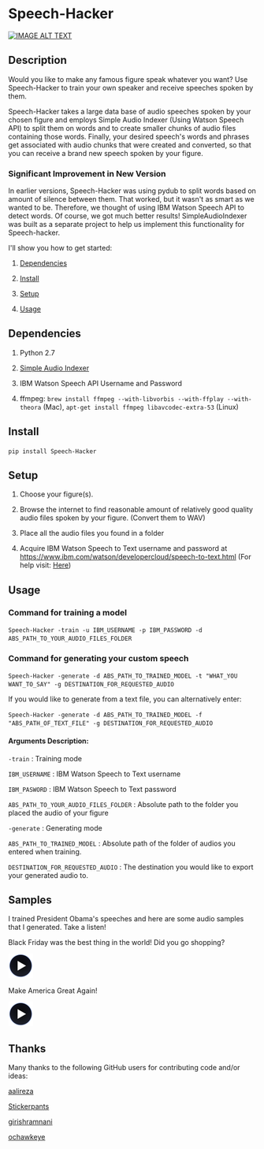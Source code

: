 # Speech-Hacker


[![IMAGE ALT TEXT](images/screen.png)](https://www.youtube.com/watch?v=pV8FQpc1NlQ "Youtube_Video" )


## Description

Would you like to make any famous figure speak whatever you want? Use Speech-Hacker to train your own speaker and receive speeches spoken by them.

Speech-Hacker takes a large data base of audio speeches spoken by your chosen figure and employs Simple Audio Indexer (Using Watson Speech API) to split them on words and to create smaller chunks of audio files containing those words. Finally, your desired speech's words and phrases get associated with audio chunks that were created and converted, so that you can receive a brand new speech spoken by your figure.


### Significant Improvement in New Version

In earlier versions, Speech-Hacker was using pydub to split words based on amount of silence between them. That worked, but it wasn't as smart as we wanted to be. Therefore, we thought of using IBM Watson Speech API to detect words. Of course, we got much better results! SimpleAudioIndexer was built as a separate project to help us implement this functionality for Speech-hacker. 



I'll show you how to get started:

   1. [Dependencies](https://github.com/ParhamP/Speech-Hacker#dependencies "Dependencies")

   2. [Install](https://github.com/ParhamP/Speech-Hacker#install "Install")

   3. [Setup](https://github.com/ParhamP/Speech-Hacker#setup "Setup")

   4. [Usage](https://github.com/ParhamP/Speech-Hacker#usage "Usage")


## Dependencies

1. Python 2.7

2. [Simple Audio Indexer](https://github.com/aalireza/SimpleAudioIndexer> "Simple Audio Indexer")

3. IBM Watson Speech API Username and Password

3. ffmpeg: `brew install ffmpeg --with-libvorbis --with-ffplay --with-theora` (Mac), `apt-get install ffmpeg libavcodec-extra-53` (Linux)


## Install

`pip install Speech-Hacker`


## Setup


1. Choose your figure(s).

2. Browse the internet to find reasonable amount of relatively good quality audio files spoken by your figure. (Convert them to WAV)

3. Place all the audio files you found in a folder

4. Acquire IBM Watson Speech to Text username and password at https://www.ibm.com/watson/developercloud/speech-to-text.html (For help visit: [Here](https://www.ibm.com/watson/developercloud/doc/getting_started/gs-credentials.shtml> "IBM_GetStarted"))


## Usage

### Command for training a model

`Speech-Hacker -train -u IBM_USERNAME -p IBM_PASSWORD -d ABS_PATH_TO_YOUR_AUDIO_FILES_FOLDER`


### Command for generating your custom speech

`Speech-Hacker -generate -d ABS_PATH_TO_TRAINED_MODEL -t "WHAT_YOU WANT_TO_SAY" -g DESTINATION_FOR_REQUESTED_AUDIO`



If you would like to generate from a text file, you can alternatively enter:

`Speech-Hacker -generate -d ABS_PATH_TO_TRAINED_MODEL -f "ABS_PATH_OF_TEXT_FILE" -g DESTINATION_FOR_REQUESTED_AUDIO`




#### Arguments Description:

`-train` : Training mode

`IBM_USERNAME` : IBM Watson Speech to Text username

`IBM_PASWORD` : IBM Watson Speech to Text password

`ABS_PATH_TO_YOUR_AUDIO_FILES_FOLDER` : Absolute path to the folder you placed the audio of your figure

`-generate` : Generating mode

`ABS_PATH_TO_TRAINED_MODEL` : Absolute path of the folder of audios you entered when training.

`DESTINATION_FOR_REQUESTED_AUDIO` : The destination you would like to export your generated audio to. 




## Samples

I trained President Obama's speeches and here are some audio samples that I generated. Take a listen!



Black Friday was the best thing in the world! Did you go shopping?

[![IMAGE ALT TEXT](images/player2.png)](https://dl.dropboxusercontent.com/s/itu5156itn1usnr/output23.wav?dl=0 "Audio_Sample" )


Make America Great Again!

[![IMAGE ALT TEXT](images/player2.png)](https://dl.dropboxusercontent.com/s/mn8dwr2f0upmdnz/output0.wav?dl=0 "Audio_Sample" )




## Thanks

Many thanks to the following GitHub users for contributing code and/or ideas:

[aalireza](https://github.com/aalireza> "aalireza")

[Stickerpants](https://github.com/Stickerpants> "Stickerpants")

[girishramnani](https://github.com/girishramnani> "girishramnani")

[ochawkeye](https://github.com/ochawkeye> "ochawkeye")


